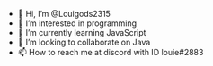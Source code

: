 - 👋 Hi, I’m @Louigods2315
- 👀 I’m interested in programming
- 🌱 I’m currently learning JavaScript
- 💞️ I’m looking to collaborate on Java
- 📫 How to reach me at discord with ID louie#2883 

<!---
Louigods2315/Louigods2315 is a ✨ special ✨ repository because its `README.md` (this file) appears on your GitHub profile.
You can click the Preview link to take a look at your changes.
--->
